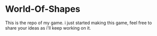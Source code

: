 # World-Of-Shapes
This is the repo of my game.
i just started making this game, feel free to share your ideas as i'll keep working on it.
